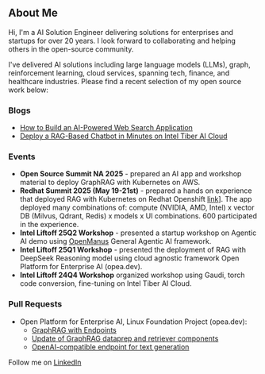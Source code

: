 ## About Me
Hi, I'm a AI Solution Engineer delivering solutions for enterprises and startups for over 20 years. I look forward to collaborating and helping others in the open-source community. 

​I've delivered AI solutions including large language models (LLMs), graph, reinforcement learning, cloud services, spanning tech, finance, and healthcare industries. Please find a recent selection of my open source work below:

### Blogs

* [How to Build an AI-Powered Web Search Application](https://www.intel.com/content/www/us/en/developer/articles/technical/deploy-a-rag-based-chatbot-on-tiber-ai-cloud.html)
* [Deploy a RAG-Based Chatbot in Minutes on Intel Tiber AI Cloud](https://www.intel.com/content/www/us/en/developer/articles/technical/deploy-a-rag-based-chatbot-on-tiber-ai-cloud.html)

### Events

* **Open Source Summit NA 2025** - prepared an AI app and workshop material to deploy GraphRAG with Kubernetes on AWS.
* **Redhat Summit 2025 (May 19-21st)**  - prepared a hands on experience that deployed RAG with Kubernetes on Redhat Openshift [link](https://github.com/rhai-code/GenAIInfra/tree/summit/helm-charts/chatqna)]. The app deployed many combinations of: compute (NVIDIA, AMD, Intel) x vector DB (Milvus, Qdrant, Redis) x models x UI combinations.  600 participated in the experience. 
* **Intel Liftoff 25Q2 Workshop** - presented a startup workshop on Agentic AI demo using [OpenManus](https://github.com/mannaandpoem/OpenManus) General Agentic AI framework.
* **Intel Liftoff 25Q1 Workshop** - presented the deployment of RAG with DeepSeek Reasoning model using cloud agnostic framework Open Platform for Enterprise AI (opea.dev).
* **Intel Liftoff 24Q4 Workshop** organized workshop using Gaudi, torch code conversion, fine-tuning on Intel Tiber AI Cloud.

### Pull Requests
* Open Platform for Enterprise AI, Linux Foundation Project (opea.dev):
  - [GraphRAG with Endpoints](https://github.com/opea-project/GenAIExamples/pull/2002)
  - [Update of GraphRAG dataprep and retriever components](https://github.com/opea-project/GenAIComps/pull/1746)
  - [OpenAI-compatible endpoint for text generation](https://github.com/opea-project/GenAIComps/pull/1395)


Follow me on [LinkedIn](https://www.linkedin.com/comm/mynetwork/discovery-see-all?usecase=PEOPLE_FOLLOWS&followMember=edwardleemfe
)

<!--
**edlee123/edlee123** is a ✨ _special_ ✨ repository because its `README.md` (this file) appears on your GitHub profile.

Here are some ideas to get you started:

- 🔭 I’m currently working on ...
- 🌱 I’m currently learning ...
- 👯 I’m looking to collaborate on ...
- 🤔 I’m looking for help with ...
- 💬 Ask me about ...
- 📫 How to reach me: ...
- 😄 Pronouns: ...
- ⚡ Fun fact: ...
-->
